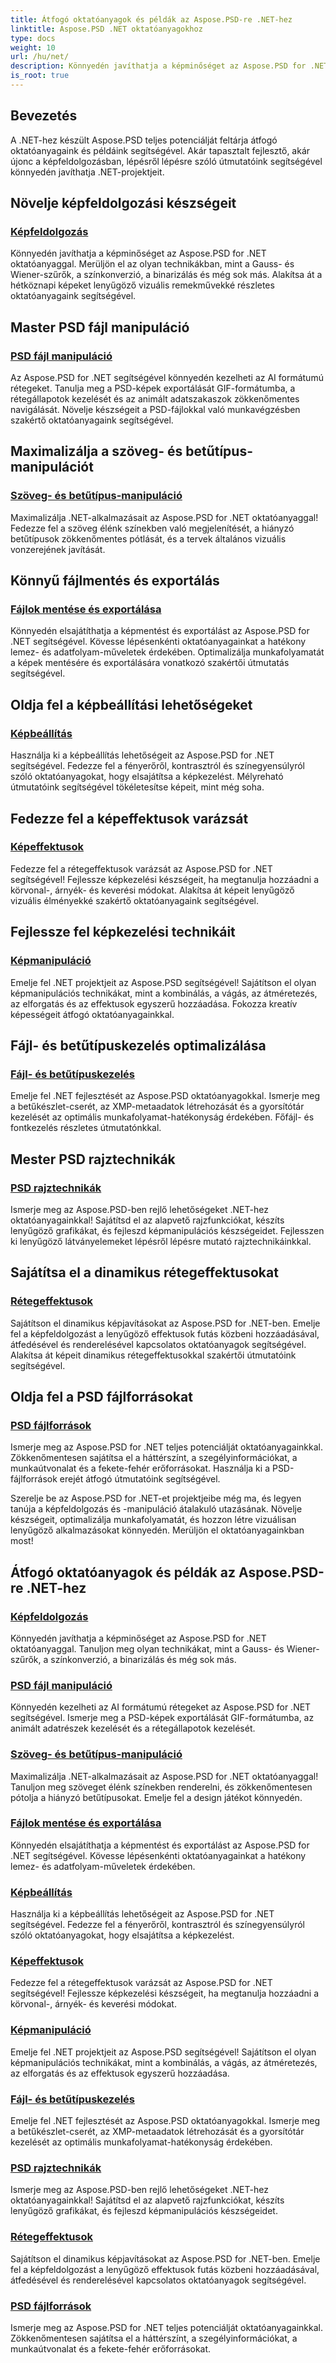 ```yaml
---
title: Átfogó oktatóanyagok és példák az Aspose.PSD-re .NET-hez
linktitle: Aspose.PSD .NET oktatóanyagokhoz
type: docs
weight: 10
url: /hu/net/
description: Könnyedén javíthatja a képminőséget az Aspose.PSD for .NET oktatóanyaggal. Mester képfeldolgozás, PSD-fájlok kezelése, szöveg- és betűtípuskezelés és még sok más.
is_root: true
---
```

## Bevezetés
A .NET-hez készült Aspose.PSD teljes potenciálját feltárja átfogó oktatóanyagaink és példáink segítségével. Akár tapasztalt fejlesztő, akár újonc a képfeldolgozásban, lépésről lépésre szóló útmutatóink segítségével könnyedén javíthatja .NET-projektjeit.

## Növelje képfeldolgozási készségeit

### [Képfeldolgozás](./image-processing/)

Könnyedén javíthatja a képminőséget az Aspose.PSD for .NET oktatóanyaggal. Merüljön el az olyan technikákban, mint a Gauss- és Wiener-szűrők, a színkonverzió, a binarizálás és még sok más. Alakítsa át a hétköznapi képeket lenyűgöző vizuális remekművekké részletes oktatóanyagaink segítségével.

## Master PSD fájl manipuláció

### [PSD fájl manipuláció](./psd-file-manipulation/)

Az Aspose.PSD for .NET segítségével könnyedén kezelheti az AI formátumú rétegeket. Tanulja meg a PSD-képek exportálását GIF-formátumba, a rétegállapotok kezelését és az animált adatszakaszok zökkenőmentes navigálását. Növelje készségeit a PSD-fájlokkal való munkavégzésben szakértő oktatóanyagaink segítségével.

## Maximalizálja a szöveg- és betűtípus-manipulációt

### [Szöveg- és betűtípus-manipuláció](./text-and-font-manipulation/)

Maximalizálja .NET-alkalmazásait az Aspose.PSD for .NET oktatóanyaggal! Fedezze fel a szöveg élénk színekben való megjelenítését, a hiányzó betűtípusok zökkenőmentes pótlását, és a tervek általános vizuális vonzerejének javítását.

## Könnyű fájlmentés és exportálás

### [Fájlok mentése és exportálása](./file-saving-and-exporting/)

Könnyedén elsajátíthatja a képmentést és exportálást az Aspose.PSD for .NET segítségével. Kövesse lépésenkénti oktatóanyagainkat a hatékony lemez- és adatfolyam-műveletek érdekében. Optimalizálja munkafolyamatát a képek mentésére és exportálására vonatkozó szakértői útmutatás segítségével.

## Oldja fel a képbeállítási lehetőségeket

### [Képbeállítás](./image-adjustment/)

Használja ki a képbeállítás lehetőségeit az Aspose.PSD for .NET segítségével. Fedezze fel a fényerőről, kontrasztról és színegyensúlyról szóló oktatóanyagokat, hogy elsajátítsa a képkezelést. Mélyreható útmutatóink segítségével tökéletesítse képeit, mint még soha.

## Fedezze fel a képeffektusok varázsát

### [Képeffektusok](./image-effects/)

Fedezze fel a rétegeffektusok varázsát az Aspose.PSD for .NET segítségével! Fejlessze képkezelési készségeit, ha megtanulja hozzáadni a körvonal-, árnyék- és keverési módokat. Alakítsa át képeit lenyűgöző vizuális élményekké szakértő oktatóanyagaink segítségével.

## Fejlessze fel képkezelési technikáit

### [Képmanipuláció](./image-manipulation/)

Emelje fel .NET projektjeit az Aspose.PSD segítségével! Sajátítson el olyan képmanipulációs technikákat, mint a kombinálás, a vágás, az átméretezés, az elforgatás és az effektusok egyszerű hozzáadása. Fokozza kreatív képességeit átfogó oktatóanyagainkkal.

## Fájl- és betűtípuskezelés optimalizálása

### [Fájl- és betűtípuskezelés](./file-and-font-handling/)

Emelje fel .NET fejlesztését az Aspose.PSD oktatóanyagokkal. Ismerje meg a betűkészlet-cserét, az XMP-metaadatok létrehozását és a gyorsítótár kezelését az optimális munkafolyamat-hatékonyság érdekében. Főfájl- és fontkezelés részletes útmutatónkkal.

## Mester PSD rajztechnikák

### [PSD rajztechnikák](./psd-drawing-techniques/)

Ismerje meg az Aspose.PSD-ben rejlő lehetőségeket .NET-hez oktatóanyagainkkal! Sajátítsd el az alapvető rajzfunkciókat, készíts lenyűgöző grafikákat, és fejleszd képmanipulációs készségeidet. Fejlesszen ki lenyűgöző látványelemeket lépésről lépésre mutató rajztechnikáinkkal.

## Sajátítsa el a dinamikus rétegeffektusokat

### [Rétegeffektusok](./layer-effects/)

Sajátítson el dinamikus képjavításokat az Aspose.PSD for .NET-ben. Emelje fel a képfeldolgozást a lenyűgöző effektusok futás közbeni hozzáadásával, átfedésével és renderelésével kapcsolatos oktatóanyagok segítségével. Alakítsa át képeit dinamikus rétegeffektusokkal szakértői útmutatóink segítségével.

## Oldja fel a PSD fájlforrásokat

### [PSD fájlforrások](./psd-file-resources/)

Ismerje meg az Aspose.PSD for .NET teljes potenciálját oktatóanyagainkkal. Zökkenőmentesen sajátítsa el a háttérszínt, a szegélyinformációkat, a munkaútvonalat és a fekete-fehér erőforrásokat. Használja ki a PSD-fájlforrások erejét átfogó útmutatóink segítségével.

Szerelje be az Aspose.PSD for .NET-et projektjeibe még ma, és legyen tanúja a képfeldolgozás és -manipuláció átalakuló utazásának. Növelje készségeit, optimalizálja munkafolyamatát, és hozzon létre vizuálisan lenyűgöző alkalmazásokat könnyedén. Merüljön el oktatóanyagainkban most!
## Átfogó oktatóanyagok és példák az Aspose.PSD-re .NET-hez 
### [Képfeldolgozás](./image-processing/)
Könnyedén javíthatja a képminőséget az Aspose.PSD for .NET oktatóanyaggal. Tanuljon meg olyan technikákat, mint a Gauss- és Wiener-szűrők, a színkonverzió, a binarizálás és még sok más.
### [PSD fájl manipuláció](./psd-file-manipulation/)
Könnyedén kezelheti az AI formátumú rétegeket az Aspose.PSD for .NET segítségével. Ismerje meg a PSD-képek exportálását GIF-formátumba, az animált adatrészek kezelését és a rétegállapotok kezelését. 
### [Szöveg- és betűtípus-manipuláció](./text-and-font-manipulation/)
Maximalizálja .NET-alkalmazásait az Aspose.PSD for .NET oktatóanyaggal! Tanuljon meg szöveget élénk színekben renderelni, és zökkenőmentesen pótolja a hiányzó betűtípusokat. Emelje fel a design játékot könnyedén.
### [Fájlok mentése és exportálása](./file-saving-and-exporting/)
Könnyedén elsajátíthatja a képmentést és exportálást az Aspose.PSD for .NET segítségével. Kövesse lépésenkénti oktatóanyagainkat a hatékony lemez- és adatfolyam-műveletek érdekében.
### [Képbeállítás](./image-adjustment/)
Használja ki a képbeállítás lehetőségeit az Aspose.PSD for .NET segítségével. Fedezze fel a fényerőről, kontrasztról és színegyensúlyról szóló oktatóanyagokat, hogy elsajátítsa a képkezelést.
### [Képeffektusok](./image-effects/)
Fedezze fel a rétegeffektusok varázsát az Aspose.PSD for .NET segítségével! Fejlessze képkezelési készségeit, ha megtanulja hozzáadni a körvonal-, árnyék- és keverési módokat.
### [Képmanipuláció](./image-manipulation/)
Emelje fel .NET projektjeit az Aspose.PSD segítségével! Sajátítson el olyan képmanipulációs technikákat, mint a kombinálás, a vágás, az átméretezés, az elforgatás és az effektusok egyszerű hozzáadása.
### [Fájl- és betűtípuskezelés](./file-and-font-handling/)
Emelje fel .NET fejlesztését az Aspose.PSD oktatóanyagokkal. Ismerje meg a betűkészlet-cserét, az XMP-metaadatok létrehozását és a gyorsítótár kezelését az optimális munkafolyamat-hatékonyság érdekében.
### [PSD rajztechnikák](./psd-drawing-techniques/)
Ismerje meg az Aspose.PSD-ben rejlő lehetőségeket .NET-hez oktatóanyagainkkal! Sajátítsd el az alapvető rajzfunkciókat, készíts lenyűgöző grafikákat, és fejleszd képmanipulációs készségeidet.
### [Rétegeffektusok](./layer-effects/)
Sajátítson el dinamikus képjavításokat az Aspose.PSD for .NET-ben. Emelje fel a képfeldolgozást a lenyűgöző effektusok futás közbeni hozzáadásával, átfedésével és renderelésével kapcsolatos oktatóanyagok segítségével.
### [PSD fájlforrások](./psd-file-resources/)
Ismerje meg az Aspose.PSD for .NET teljes potenciálját oktatóanyagainkkal. Zökkenőmentesen sajátítsa el a háttérszínt, a szegélyinformációkat, a munkaútvonalat és a fekete-fehér erőforrásokat. 